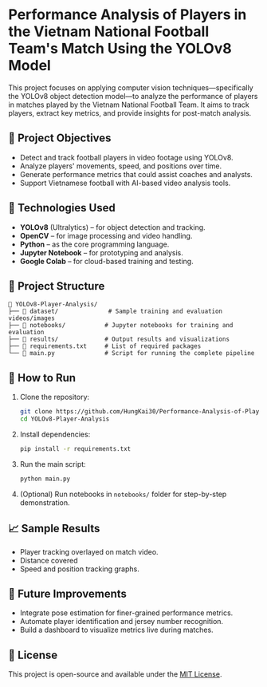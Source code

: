 # Performance Analysis of Players in the Vietnam National Football Team's Match Using the YOLOv8 Model

This project focuses on applying computer vision techniques—specifically the YOLOv8 object detection model—to analyze the performance of players in matches played by the Vietnam National Football Team. It aims to track players, extract key metrics, and provide insights for post-match analysis.

## 📌 Project Objectives

- Detect and track football players in video footage using YOLOv8.
- Analyze players' movements, speed, and positions over time.
- Generate performance metrics that could assist coaches and analysts.
- Support Vietnamese football with AI-based video analysis tools.

## 🧠 Technologies Used

- **YOLOv8** (Ultralytics) – for object detection and tracking.
- **OpenCV** – for image processing and video handling.
- **Python** – as the core programming language.
- **Jupyter Notebook** – for prototyping and analysis.
- **Google Colab** – for cloud-based training and testing.

## 📂 Project Structure

```
📁 YOLOv8-Player-Analysis/
├── 📁 dataset/              # Sample training and evaluation videos/images
├── 📁 notebooks/           # Jupyter notebooks for training and evaluation
├── 📁 results/             # Output results and visualizations
├── 📄 requirements.txt     # List of required packages
└── 📄 main.py              # Script for running the complete pipeline
```

## 🚀 How to Run

1. Clone the repository:
   ```bash
   git clone https://github.com/HungKai30/Performance-Analysis-of-Players-in-the-Vietnam-National-Football-Team-s-Match-Using-the-YOLOv8-Model.git
   cd YOLOv8-Player-Analysis
   ```

2. Install dependencies:
   ```bash
   pip install -r requirements.txt
   ```

3. Run the main script:
   ```bash
   python main.py
   ```

4. (Optional) Run notebooks in `notebooks/` folder for step-by-step demonstration.

## 📈 Sample Results

- Player tracking overlayed on match video.
- Distance covered
- Speed and position tracking graphs.

## 📌 Future Improvements

- Integrate pose estimation for finer-grained performance metrics.
- Automate player identification and jersey number recognition.
- Build a dashboard to visualize metrics live during matches.

## 📄 License

This project is open-source and available under the [MIT License](LICENSE).